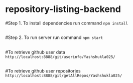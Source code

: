 # repository-listing-backend
#Step 1.
To install dependencies run command `npm install`
##
#Step 2.
To run server run command `npm start`
##
#To retrieve github user data `http://localhost:8888/git/userinfo/Yashshukla025/`
##
#To retrieve github user repositories `http://localhost:8888/git/getAllRepos/Yashshukla025/`


